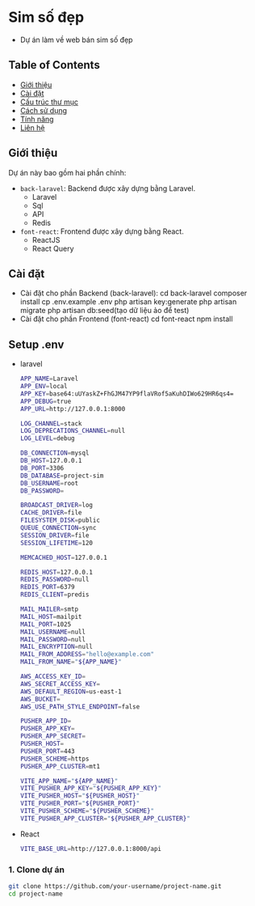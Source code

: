 # Sim số đẹp
- Dự án làm về web bán sim số đẹp    
## Table of Contents
- [Giới thiệu](#giới-thiệu)
- [Cài đặt](#cài-đặt)
- [Cấu trúc thư mục](#cấu-trúc-thư-mục)
- [Cách sử dụng](#cách-sử-dụng)
- [Tính năng](#tính-năng)
- [Liên hệ](#liên-hệ)

## Giới thiệu
Dự án này bao gồm hai phần chính:
- `back-laravel`: Backend được xây dựng bằng Laravel.
    + Laravel
    + Sql
    + API
    + Redis
- `font-react`: Frontend được xây dựng bằng React.
    + ReactJS
    + React Query

## Cài đặt
- Cài đặt cho phần Backend (back-laravel):
    cd back-laravel
    composer install
    cp .env.example .env
    php artisan key:generate
    php artisan migrate
    php artisan db:seed(tạo dữ liệu ảo để test)
- Cài đặt cho phần Frontend (font-react)
    cd font-react
    npm install
## Setup .env
- laravel
  ```bash
  APP_NAME=Laravel
  APP_ENV=local
  APP_KEY=base64:uUYaskZ+FhGJM47YP9flaVRof5aKuhDIWo629HR6qs4=
  APP_DEBUG=true
  APP_URL=http://127.0.0.1:8000
  
  LOG_CHANNEL=stack
  LOG_DEPRECATIONS_CHANNEL=null
  LOG_LEVEL=debug
  
  DB_CONNECTION=mysql
  DB_HOST=127.0.0.1
  DB_PORT=3306
  DB_DATABASE=project-sim
  DB_USERNAME=root
  DB_PASSWORD=
  
  BROADCAST_DRIVER=log
  CACHE_DRIVER=file
  FILESYSTEM_DISK=public
  QUEUE_CONNECTION=sync
  SESSION_DRIVER=file
  SESSION_LIFETIME=120
  
  MEMCACHED_HOST=127.0.0.1
  
  REDIS_HOST=127.0.0.1
  REDIS_PASSWORD=null
  REDIS_PORT=6379
  REDIS_CLIENT=predis
  
  MAIL_MAILER=smtp
  MAIL_HOST=mailpit
  MAIL_PORT=1025
  MAIL_USERNAME=null
  MAIL_PASSWORD=null
  MAIL_ENCRYPTION=null
  MAIL_FROM_ADDRESS="hello@example.com"
  MAIL_FROM_NAME="${APP_NAME}"
  
  AWS_ACCESS_KEY_ID=
  AWS_SECRET_ACCESS_KEY=
  AWS_DEFAULT_REGION=us-east-1
  AWS_BUCKET=
  AWS_USE_PATH_STYLE_ENDPOINT=false
  
  PUSHER_APP_ID=
  PUSHER_APP_KEY=
  PUSHER_APP_SECRET=
  PUSHER_HOST=
  PUSHER_PORT=443
  PUSHER_SCHEME=https
  PUSHER_APP_CLUSTER=mt1
  
  VITE_APP_NAME="${APP_NAME}"
  VITE_PUSHER_APP_KEY="${PUSHER_APP_KEY}"
  VITE_PUSHER_HOST="${PUSHER_HOST}"
  VITE_PUSHER_PORT="${PUSHER_PORT}"
  VITE_PUSHER_SCHEME="${PUSHER_SCHEME}"
  VITE_PUSHER_APP_CLUSTER="${PUSHER_APP_CLUSTER}"
- React
  ```bash
  VITE_BASE_URL=http://127.0.0.1:8000/api

### 1. Clone dự án

```bash
git clone https://github.com/your-username/project-name.git
cd project-name
